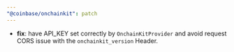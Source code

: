```yaml
---
"@coinbase/onchainkit": patch
---
```


- **fix**: have API_KEY set correctly by `OnchainKitProvider` and avoid request CORS issue with the `onchainkit_version` Header.
